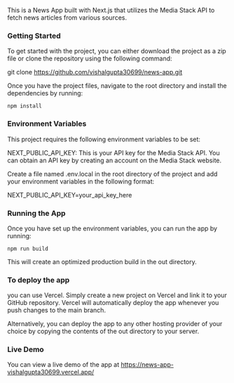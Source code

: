 This is a News App built with Next.js that utilizes the Media Stack API to fetch news articles from various sources.

### Getting Started

To get started with the project, you can either download the project as a zip file or clone the repository using the following command:

git clone https://github.com/vishalgupta30699/news-app.git

Once you have the project files, navigate to the root directory and install the dependencies by running:

```
npm install
```


### Environment Variables

This project requires the following environment variables to be set:

NEXT_PUBLIC_API_KEY: This is your API key for the Media Stack API.
You can obtain an API key by creating an account on the Media Stack website.

Create a file named .env.local in the root directory of the project and add your environment variables in the following format:

NEXT_PUBLIC_API_KEY=your_api_key_here

### Running the App

Once you have set up the environment variables, you can run the app by running:

```
npm run build
```


This will create an optimized production build in the out directory.

### To deploy the app

you can use Vercel. Simply create a new project on Vercel and link it to your GitHub repository. Vercel will automatically deploy the app whenever you push changes to the main branch.

Alternatively, you can deploy the app to any other hosting provider of your choice by copying the contents of the out directory to your server.

### Live Demo
You can view a live demo of the app at https://news-app-vishalgupta30699.vercel.app/
